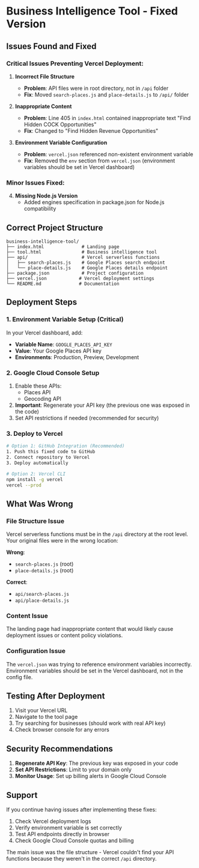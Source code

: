 # Business Intelligence Tool - Fixed Version

## Issues Found and Fixed

### Critical Issues Preventing Vercel Deployment:

1. **Incorrect File Structure**
   - **Problem**: API files were in root directory, not in `/api` folder
   - **Fix**: Moved `search-places.js` and `place-details.js` to `/api/` folder

2. **Inappropriate Content**
   - **Problem**: Line 405 in `index.html` contained inappropriate text "Find Hidden COCK Opportunities"
   - **Fix**: Changed to "Find Hidden Revenue Opportunities"

3. **Environment Variable Configuration**
   - **Problem**: `vercel.json` referenced non-existent environment variable
   - **Fix**: Removed the `env` section from `vercel.json` (environment variables should be set in Vercel dashboard)

### Minor Issues Fixed:

4. **Missing Node.js Version**
   - Added engines specification in package.json for Node.js compatibility

## Correct Project Structure

```
business-intelligence-tool/
├── index.html              # Landing page
├── tool.html               # Business intelligence tool
├── api/                    # Vercel serverless functions
│   ├── search-places.js    # Google Places search endpoint
│   └── place-details.js    # Google Places details endpoint
├── package.json            # Project configuration
├── vercel.json            # Vercel deployment settings
└── README.md              # Documentation
```

## Deployment Steps

### 1. Environment Variable Setup (Critical)
In your Vercel dashboard, add:
- **Variable Name**: `GOOGLE_PLACES_API_KEY`
- **Value**: Your Google Places API key
- **Environments**: Production, Preview, Development

### 2. Google Cloud Console Setup
1. Enable these APIs:
   - Places API
   - Geocoding API
2. **Important**: Regenerate your API key (the previous one was exposed in the code)
3. Set API restrictions if needed (recommended for security)

### 3. Deploy to Vercel
```bash
# Option 1: GitHub Integration (Recommended)
1. Push this fixed code to GitHub
2. Connect repository to Vercel
3. Deploy automatically

# Option 2: Vercel CLI
npm install -g vercel
vercel --prod
```

## What Was Wrong

### File Structure Issue
Vercel serverless functions must be in the `/api` directory at the root level. Your original files were in the wrong location:

**Wrong**: 
- `search-places.js` (root)
- `place-details.js` (root)

**Correct**:
- `api/search-places.js`
- `api/place-details.js`

### Content Issue
The landing page had inappropriate content that would likely cause deployment issues or content policy violations.

### Configuration Issue
The `vercel.json` was trying to reference environment variables incorrectly. Environment variables should be set in the Vercel dashboard, not in the config file.

## Testing After Deployment

1. Visit your Vercel URL
2. Navigate to the tool page
3. Try searching for businesses (should work with real API key)
4. Check browser console for any errors

## Security Recommendations

1. **Regenerate API Key**: The previous key was exposed in your code
2. **Set API Restrictions**: Limit to your domain only
3. **Monitor Usage**: Set up billing alerts in Google Cloud Console

## Support

If you continue having issues after implementing these fixes:
1. Check Vercel deployment logs
2. Verify environment variable is set correctly
3. Test API endpoints directly in browser
4. Check Google Cloud Console quotas and billing

The main issue was the file structure - Vercel couldn't find your API functions because they weren't in the correct `/api` directory.
